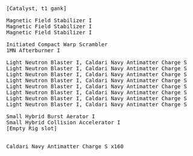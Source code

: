 <pre>
[Catalyst, t1 gank]

Magnetic Field Stabilizer I
Magnetic Field Stabilizer I
Magnetic Field Stabilizer I

Initiated Compact Warp Scrambler
1MN Afterburner I

Light Neutron Blaster I, Caldari Navy Antimatter Charge S
Light Neutron Blaster I, Caldari Navy Antimatter Charge S
Light Neutron Blaster I, Caldari Navy Antimatter Charge S
Light Neutron Blaster I, Caldari Navy Antimatter Charge S
Light Neutron Blaster I, Caldari Navy Antimatter Charge S
Light Neutron Blaster I, Caldari Navy Antimatter Charge S
Light Neutron Blaster I, Caldari Navy Antimatter Charge S
Light Neutron Blaster I, Caldari Navy Antimatter Charge S

Small Hybrid Burst Aerator I
Small Hybrid Collision Accelerator I
[Empty Rig slot]


Caldari Navy Antimatter Charge S x160
</pre>

